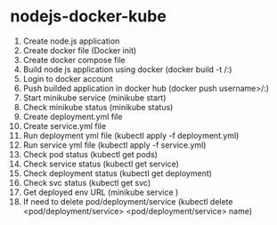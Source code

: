 # nodejs-docker-kube

1. Create node.js application
2. Create docker file (Docker init)
3. Create docker compose file
4. Build node js application using docker (docker build -t <docker hub username>/<image name>:<version>)
5. Login to docker account
6. Push builded application in docker hub (docker push username>/<image name>:<version>)
7. Start minikube service (minikube start)
8. Check minikube status (minikube status)
9. Create deployment.yml file
10. Create service.yml file
11. Run deployment yml file (kubectl apply -f deployment.yml)
12. Run service yml file (kubectl apply -f service.yml)
13. Check pod status (kubectl get pods)
14. Check service status (kubectl get service)
15. Check deployment status (kubectl get deployment)
16. Check svc status (kubectl get svc)
17. Get deployed env URL (minikube service <svc name>)
18. If need to delete pod/deployment/service (kubectl delete <pod/deployment/service> <pod/deployment/service> name)
